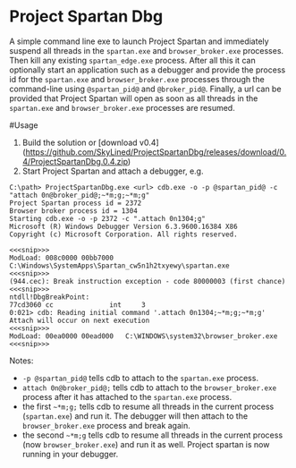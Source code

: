 # Project Spartan Dbg
A simple command line exe to launch Project Spartan and immediately suspend all
threads in the `spartan.exe` and `browser_broker.exe` processes. Then kill any
existing `spartan_edge.exe` process.
After all this it can optionally start an application such as a debugger and
provide the process id for the `spartan.exe` and `browser_broker.exe` processes
through the command-line using `@spartan_pid@` and `@broker_pid@`.
Finally, a url can be provided that Project Spartan will open as soon as all
threads in the `spartan.exe` and `browser_broker.exe` processes are resumed.

#Usage
1. Build the solution or [download v0.4]
  (https://github.com/SkyLined/ProjectSpartanDbg/releases/download/0.4/ProjectSpartanDbg.0.4.zip)
2. Start Project Spartan and attach a debugger, e.g.
  
  ```
  C:\path> ProjectSpartanDbg.exe <url> cdb.exe -o -p @spartan_pid@ -c "attach 0n@broker_pid@;~*m;g;~*m;g"
  Project Spartan process id = 2372
  Browser broker process id = 1304
  Starting cdb.exe -o -p 2372 -c ".attach 0n1304;g"
  Microsoft (R) Windows Debugger Version 6.3.9600.16384 X86
  Copyright (c) Microsoft Corporation. All rights reserved.
  
  <<<snip>>>
  ModLoad: 008c0000 00bb7000   C:\Windows\SystemApps\Spartan_cw5n1h2txyewy\spartan.exe
  <<<snip>>>
  (944.cec): Break instruction exception - code 80000003 (first chance)
  <<<snip>>>
  ntdll!DbgBreakPoint:
  77cd3060 cc              int     3
  0:021> cdb: Reading initial command '.attach 0n1304;~*m;g;~*m;g'
  Attach will occur on next execution
  <<<snip>>>
  ModLoad: 00ea0000 00ead000   C:\WINDOWS\system32\browser_broker.exe
  <<<snip>>>
  ```
Notes:
  * `-p @spartan_pid@` tells cdb to attach to the `spartan.exe` process.
  * `attach 0n@broker_pid@;` tells cdb to attach to the `browser_broker.exe`
    process after it has attached to the `spartan.exe` process.
  * the first `~*m;g;` tells cdb to resume all threads in the current process
    (`spartan.exe`) and run it. The debugger will then attach to the
    `browser_broker.exe` process and break again.
  * the second `~*m;g` tells cdb to resume all threads in the current process
    (now `browser_broker.exe`) and run it as well. Project spartan is now
    running in your debugger.

    